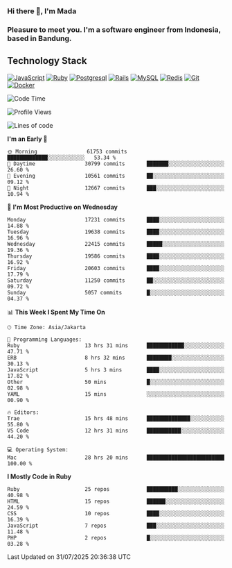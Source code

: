### Hi there 👋, I'm Mada
### Pleasure to meet you. I'm a software engineer from Indonesia, based in Bandung.

## Technology Stack

[![JavaScript](https://img.shields.io/badge/-JavaScript-%23F7DF1C?style=flat-square&logo=javascript&logoColor=000000&labelColor=%23F7DF1C&color=%23FFCE5A)](https://www.javascript.com/)
[![Ruby](https://img.shields.io/badge/Ruby-CC342D?style=flat-square&logo=ruby&logoColor=white)](https://www.ruby-lang.org/en/)
[![Postgresql](https://img.shields.io/badge/PostgreSQL-316192?style=flat-square&logo=postgresql&logoColor=ffffff)](https://www.postgresql.org/)
[![Rails](https://img.shields.io/badge/Ruby_on_Rails-CC0000?style=flat-square&logo=ruby-on-rails&logoColor=white)](https://rubyonrails.org/)
[![MySQL](https://img.shields.io/badge/-MySQL-4479A1?style=flat-square&logo=MySQL&logoColor=ffffff)](https://www.mysql.com/)
[![Redis](https://img.shields.io/badge/-Redis-DC382D?style=flat-square&logo=Redis&logoColor=ffffff)](https://redis.io/)
[![Git](https://img.shields.io/badge/-Git-%23F05032?style=flat-square&logo=git&logoColor=%23ffffff)](https://git-scm.com/)
[![Docker](https://img.shields.io/badge/-Docker-2496ED?style=flat-square&logo=docker&logoColor=ffffff)](https://www.docker.com/)
<!--
**madaarya/madaarya** is a ✨ _special_ ✨ repository because its `README.md` (this file) appears on your GitHub profile.

Here are some ideas to get you started:

- 🔭 I’m currently working on ...
- 🌱 I’m currently learning ...
- 👯 I’m looking to collaborate on ...
- 🤔 I’m looking for help with ...
- 💬 Ask me about ...
- 📫 How to reach me: ...
- 😄 Pronouns: ...
- ⚡ Fun fact: ...
-->
<!--START_SECTION:waka-->
![Code Time](http://img.shields.io/badge/Code%20Time-7%2C536%20hrs%2043%20mins-blue)

![Profile Views](http://img.shields.io/badge/Profile%20Views-0-blue)

![Lines of code](https://img.shields.io/badge/From%20Hello%20World%20I%27ve%20Written-52.8%20million%20lines%20of%20code-blue)

**I'm an Early 🐤** 

```text
🌞 Morning                61753 commits       █████████████░░░░░░░░░░░░   53.34 % 
🌆 Daytime                30799 commits       ███████░░░░░░░░░░░░░░░░░░   26.60 % 
🌃 Evening                10561 commits       ██░░░░░░░░░░░░░░░░░░░░░░░   09.12 % 
🌙 Night                  12667 commits       ███░░░░░░░░░░░░░░░░░░░░░░   10.94 % 
```
📅 **I'm Most Productive on Wednesday** 

```text
Monday                   17231 commits       ████░░░░░░░░░░░░░░░░░░░░░   14.88 % 
Tuesday                  19638 commits       ████░░░░░░░░░░░░░░░░░░░░░   16.96 % 
Wednesday                22415 commits       █████░░░░░░░░░░░░░░░░░░░░   19.36 % 
Thursday                 19586 commits       ████░░░░░░░░░░░░░░░░░░░░░   16.92 % 
Friday                   20603 commits       ████░░░░░░░░░░░░░░░░░░░░░   17.79 % 
Saturday                 11250 commits       ██░░░░░░░░░░░░░░░░░░░░░░░   09.72 % 
Sunday                   5057 commits        █░░░░░░░░░░░░░░░░░░░░░░░░   04.37 % 
```


📊 **This Week I Spent My Time On** 

```text
🕑︎ Time Zone: Asia/Jakarta

💬 Programming Languages: 
Ruby                     13 hrs 31 mins      ████████████░░░░░░░░░░░░░   47.71 % 
ERB                      8 hrs 32 mins       ████████░░░░░░░░░░░░░░░░░   30.13 % 
JavaScript               5 hrs 3 mins        ████░░░░░░░░░░░░░░░░░░░░░   17.82 % 
Other                    50 mins             █░░░░░░░░░░░░░░░░░░░░░░░░   02.98 % 
YAML                     15 mins             ░░░░░░░░░░░░░░░░░░░░░░░░░   00.90 % 

🔥 Editors: 
Trae                     15 hrs 48 mins      ██████████████░░░░░░░░░░░   55.80 % 
VS Code                  12 hrs 31 mins      ███████████░░░░░░░░░░░░░░   44.20 % 

💻 Operating System: 
Mac                      28 hrs 20 mins      █████████████████████████   100.00 % 
```

**I Mostly Code in Ruby** 

```text
Ruby                     25 repos            ██████████░░░░░░░░░░░░░░░   40.98 % 
HTML                     15 repos            ██████░░░░░░░░░░░░░░░░░░░   24.59 % 
CSS                      10 repos            ████░░░░░░░░░░░░░░░░░░░░░   16.39 % 
JavaScript               7 repos             ███░░░░░░░░░░░░░░░░░░░░░░   11.48 % 
PHP                      2 repos             █░░░░░░░░░░░░░░░░░░░░░░░░   03.28 % 
```




 Last Updated on 31/07/2025 20:36:38 UTC
<!--END_SECTION:waka-->
